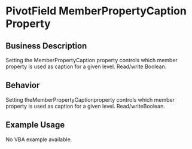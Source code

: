 # PivotField MemberPropertyCaption Property

## Business Description
Setting the MemberPropertyCaption property controls which member property is used as caption for a given level. Read/write Boolean.

## Behavior
Setting theMemberPropertyCaptionproperty controls which member property is used as caption for a given level.  Read/writeBoolean.

## Example Usage
No VBA example available.